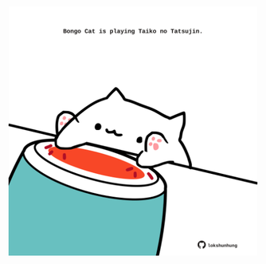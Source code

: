 <!-- built at 25/06/2025, 21:00:42 UTC -->
<p align="center">
  <img width="500" height="500" src="./ReadmeImage.svg">
</p>
